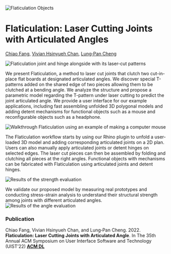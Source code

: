 ![Flaticulation Objects](/Flaticulation/docs/assets/Header.png)

# Flaticulation: Laser Cutting Joints with Articulated Angles
[Chiao Fang](https://www.chiaofang.tw/), [ Vivian Hsinyueh Chan](http://vivianchan.tw/), [ Lung‑Pan Cheng](http://www.lungpancheng.tw/)


   
![Flaticulation joint and hinge alongside with its laser-cut patterns](/Flaticulation/docs/assets/joint_hinge.png)

We present Flaticulation, a method to laser cut joints that clutch two cut-in-place flat boards at designated articulated angles. 
We discover special T-patterns added on the shared edge of two pieces allowing them to be clutched at a bending angle. 
We analyze the structure and propose a parametric model regarding the T-pattern under laser cutting to predict the joint articulated angle. 
We provide a user interface for our example applications, including fast assembling unfolded 3D polygonal models and adding detent mechanisms for functional objects 
such as a mouse and reconfigurable objects such as a headphone.



![Walkthrough Flaticulation using an example of making a computer mouse](/Flaticulation/docs/assets/walkthrough.png)

The Flaticulation workflow starts by using our Rhino plugin to unfold a user-loaded 3D model and adding corresponding articulated  joints on a 2D plan. 
Users can also manually apply articulated joints or detent hinges on selected edges. 
The laser cut pieces can then be assembled by folding and clutching all pieces at the right angles.
Functional objects with mechanisms can be fabricated with Flaticulation using articulated joints and detent hinges.  



![Results of the strength evaluation](/Flaticulation/docs/assets/strength_eval.png)  

We validate our proposed model by measuring real prototypes and conducting stress-strain analysis to understand their structural strength among joints with different articulated angles. 
![Results of the angle evaluation](/Flaticulation/docs/assets/angle_eval.png)



### Publication
Chiao Fang, Vivian Hsinyueh Chan, and Lung‑Pan Cheng. 2022. **Flaticulation: Laser Cutting Joints with Articulated Angle**. 
In The 35th Annual ACM Symposium on User Interface Software and Technology (UIST’22)
**[ACM DL](https://doi.org/10.1145/3526113.3545695)**

